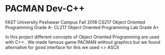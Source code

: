# PACMAN Dev-C++
FAST University Peshawar Campus
Fall 2018
CS217 Object Oriented Programming
Grade A-
CL217 Object Oriented Programming Lab
Grade A+

In this project different concepts of Object Oriented Programming are used with C++ . We made famous game PACMAN without graphics but we found alternative for good interface for this we used 
      <> ASCII
